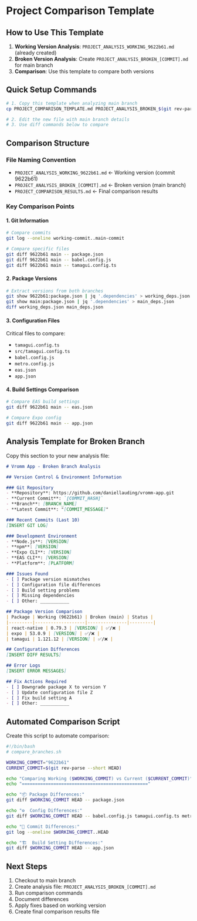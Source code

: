 # Project Comparison Template

## How to Use This Template

1. **Working Version Analysis**: `PROJECT_ANALYSIS_WORKING_9622b61.md` (already created)
2. **Broken Version Analysis**: Create `PROJECT_ANALYSIS_BROKEN_[COMMIT].md` for main branch
3. **Comparison**: Use this template to compare both versions

## Quick Setup Commands

```bash
# 1. Copy this template when analyzing main branch
cp PROJECT_COMPARISON_TEMPLATE.md PROJECT_ANALYSIS_BROKEN_$(git rev-parse --short HEAD).md

# 2. Edit the new file with main branch details
# 3. Use diff commands below to compare
```

## Comparison Structure

### File Naming Convention
- `PROJECT_ANALYSIS_WORKING_9622b61.md` ← Working version (commit 9622b61)
- `PROJECT_ANALYSIS_BROKEN_[COMMIT].md` ← Broken version (main branch)
- `PROJECT_COMPARISON_RESULTS.md` ← Final comparison results

### Key Comparison Points

#### 1. Git Information
```bash
# Compare commits
git log --oneline working-commit..main-commit

# Compare specific files
git diff 9622b61 main -- package.json
git diff 9622b61 main -- babel.config.js
git diff 9622b61 main -- tamagui.config.ts
```

#### 2. Package Versions
```bash
# Extract versions from both branches
git show 9622b61:package.json | jq '.dependencies' > working_deps.json
git show main:package.json | jq '.dependencies' > main_deps.json
diff working_deps.json main_deps.json
```

#### 3. Configuration Files
Critical files to compare:
- `tamagui.config.ts`
- `src/tamagui.config.ts`  
- `babel.config.js`
- `metro.config.js`
- `eas.json`
- `app.json`

#### 4. Build Settings Comparison
```bash
# Compare EAS build settings
git diff 9622b61 main -- eas.json

# Compare Expo config
git diff 9622b61 main -- app.json
```

## Analysis Template for Broken Branch

Copy this section to your new analysis file:

```markdown
# Vromm App - Broken Branch Analysis

## Version Control & Environment Information

### Git Repository
- **Repository**: https://github.com/daniellauding/vromm-app.git
- **Current Commit**: `[COMMIT_HASH]`
- **Branch**: [BRANCH_NAME]
- **Latest Commit**: "[COMMIT_MESSAGE]"

### Recent Commits (Last 10)
[INSERT GIT LOG]

### Development Environment
- **Node.js**: [VERSION]
- **npm**: [VERSION]
- **Expo CLI**: [VERSION]
- **EAS CLI**: [VERSION]
- **Platform**: [PLATFORM]

### Issues Found
- [ ] Package version mismatches
- [ ] Configuration file differences  
- [ ] Build setting problems
- [ ] Missing dependencies
- [ ] Other: ___________

## Package Version Comparison
| Package | Working (9622b61) | Broken (main) | Status |
|---------|-------------------|---------------|---------|
| react-native | 0.79.3 | [VERSION] | ✅/❌ |
| expo | 53.0.9 | [VERSION] | ✅/❌ |
| tamagui | 1.121.12 | [VERSION] | ✅/❌ |

## Configuration Differences
[INSERT DIFF RESULTS]

## Error Logs
[INSERT ERROR MESSAGES]

## Fix Actions Required
- [ ] Downgrade package X to version Y
- [ ] Update configuration file Z
- [ ] Fix build setting A
- [ ] Other: ___________
```

## Automated Comparison Script

Create this script to automate comparison:

```bash
#!/bin/bash
# compare_branches.sh

WORKING_COMMIT="9622b61"
CURRENT_COMMIT=$(git rev-parse --short HEAD)

echo "Comparing Working ($WORKING_COMMIT) vs Current ($CURRENT_COMMIT)"
echo "================================================"

echo "📦 Package Differences:"
git diff $WORKING_COMMIT HEAD -- package.json

echo "⚙️  Config Differences:"
git diff $WORKING_COMMIT HEAD -- babel.config.js tamagui.config.ts metro.config.js eas.json

echo "📝 Commit Differences:"
git log --oneline $WORKING_COMMIT..HEAD

echo "🏗️  Build Setting Differences:"
git diff $WORKING_COMMIT HEAD -- app.json
```

## Next Steps

1. Checkout to main branch
2. Create analysis file: `PROJECT_ANALYSIS_BROKEN_[COMMIT].md`
3. Run comparison commands
4. Document differences
5. Apply fixes based on working version
6. Create final comparison results file